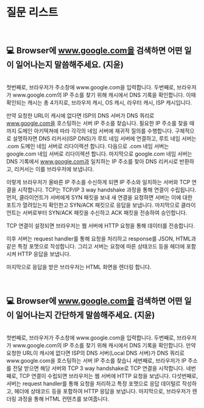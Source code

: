 # 질문 리스트

<br>

## 💻 Browser에 www.google.com을 검색하면 어떤 일이 일어나는지 말씀해주세요. (지윤)

<br>
첫번째로, 브라우저가 주소창에 www.google.com을 입력합니다.
두번째로, 브라우저가 www.google.com의 IP 주소를 찾기 위해 캐시에서 DNS 기록을 확인합니다. 
이때 확인되는 캐시는 총 4가지로, 브라우저 캐시, OS 캐시, 라우터 캐시, ISP 캐시입니다.

만약 요청한 URL이 캐시에 없다면 ISP의 DNS 서버가 DNS 쿼리로 www.google.com을 호스팅하는 서버 IP 주소를 찾습니다.
필요한 IP 주소를 찾을 때까지 도메인 아키텍쳐에 따라 각각의 네임 서버에 재귀적 질의를 수행합니다.
구체적으로 설명하자면 DNS 리커서(ISP DNS)가 루트 네임 서버에 연결하고, 
루트 네임 서버는 .com 도메인 네임 서버로 리다이렉션 합니다.
다음으로 .com 네임 서버는 google.com 네임 서버로 리다이렉션 합니다.
마지막으로 google.com 네임 서버는 DNS 기록에서 www.google.com과 일치하는 IP 주소를 찾아 DNS 리커시로 반환하고,
리커서는 이를 브라우저에 보냅니다.

이렇게 브라우저가 올바른 IP 주소를 수신하게 되면 IP 주소와 일치하는 서버와 TCP 연결을 시작합니다.
TCP는 TCP/IP 3 way handshake 과정을 통해 연결이 수립됩니다.
먼저, 클라이언트가 서버에게 SYN 패킷을 보내 새 연결을 요청하면
서버는 이에 대한 포트가 열려있는지 확인한고 SYN/ACK 패킷으로 응답을 보냅니다.
마지막으로 클라이언트는 서버로부터 SYN/ACK 패킷을 수신하고 ACK 패킷을 전송하여 승인합니다.

TCP 연결이 설정되면 브라우저는 웹 서버에 HTTP 요청을 통해 데이터를 전송합니다.

이후 서버는 request handler를 통해 요청을 처리하고 response를 JSON, HTML과 같은 특정 포맷으로 작성합니다.
그리고 서버는 요청에 따른 상태코드 등을 헤더에 포함시켜 HTTP 응답을 보냅니다.

마지막으로 응답을 받은 브라우저는 HTML 화면을 렌더링 합니다.
<br><br><br>

## 💻 Browser에 www.google.com을 검색하면 어떤 일이 일어나는지 간단하게 말씀해주세요. (지윤)

<br>
첫번째로, 브라우저가 주소창에 www.google.com을 입력합니다.
두번째로, 브라우저가 www.google.com의 IP 주소를 찾기 위해 캐시에서 DNS 기록을 확인합니다. 
만약 요청한 URL이 캐시에 없다면 ISP의 DNS 서버(Local DNS 서버)가 DNS 쿼리로 www.google.com을 호스팅하는 서버 IP 주소를 찾습니
세번째로, 브라우저가 IP 주소를 전달 받으면 해당 서버와 TCP 3 way handshake로 TCP 연결을 시작합니다.
네번째로, TCP 연결이 수립되면 브라우저는 웹 서버에 HTTP 요청을 보냅니다.
다섯번째로, 서버는 request handler를 통해 요청을 처리하고 특정 포맷으로 응답 데이털르 작성하고, 헤더에 상태코드 등을 포함하여 HTTP 응답을 보냅니다.
마지막으로, 브라우저가 렌더링 과정을 통해 HTML 컨텐츠를 보여줍니다.
<br><br><br>
